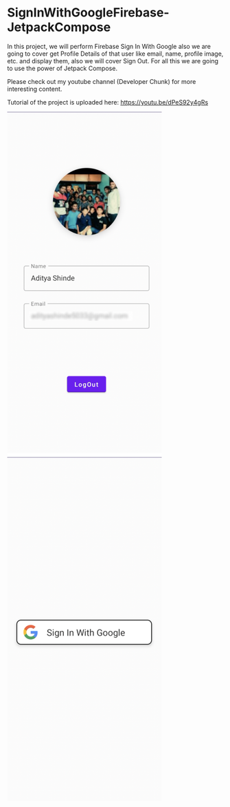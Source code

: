 # SignInWithGoogleFirebase-JetpackCompose
In this project, we will perform Firebase Sign In With Google also we are going to cover get Profile Details of that user like email, name, profile image, etc. and display them, also we will cover Sign Out.
For all this we are going to use the power of Jetpack Compose.

Please check out my youtube channel (Developer Chunk) for more interesting content.

Tutorial of the project is uploaded here: https://youtu.be/dPeS92y4gRs

![](profile_screen.png)
![](sign_in_screen.png)
